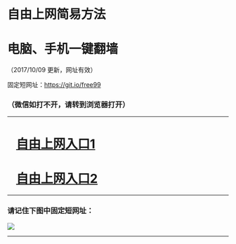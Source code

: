 ﻿# 自由上网简易方法

# 电脑、手机一键翻墙

（2017/10/09 更新，网址有效）

固定短网址：https://git.io/free99

### （微信如打不开，请转到浏览器打开）


***





# &nbsp;&nbsp; <a href="http://ft1529130564.fwq-tz-1001.info/fwqtz01.html?t=100900129602 " target="_blank">自由上网入口1</a>
# &nbsp;&nbsp; <a href="http://ft1266024962.fwq-tz-1002.info/fwqtz02.html?t=100900117798 " target="_blank">自由上网入口2</a>
***

### 请记住下图中固定短网址：

<img src="https://s3-us-west-2.amazonaws.com/fwq-1001/yjfq-20170905okok.png" /> 


***

